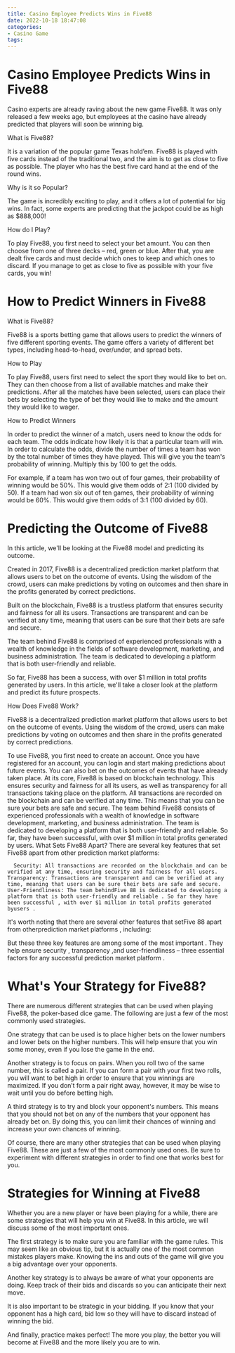 ```yaml
---
title: Casino Employee Predicts Wins in Five88
date: 2022-10-18 18:47:08
categories:
- Casino Game
tags:
---
```



#  Casino Employee Predicts Wins in Five88

Casino experts are already raving about the new game Five88. It was only released a few weeks ago, but employees at the casino have already predicted that players will soon be winning big.

What is Five88?

It is a variation of the popular game Texas hold’em. Five88 is played with five cards instead of the traditional two, and the aim is to get as close to five as possible. The player who has the best five card hand at the end of the round wins.

Why is it so Popular?

The game is incredibly exciting to play, and it offers a lot of potential for big wins. In fact, some experts are predicting that the jackpot could be as high as $888,000!

How do I Play?

To play Five88, you first need to select your bet amount. You can then choose from one of three decks – red, green or blue. After that, you are dealt five cards and must decide which ones to keep and which ones to discard. If you manage to get as close to five as possible with your five cards, you win!

#  How to Predict Winners in Five88

What is Five88?

Five88 is a sports betting game that allows users to predict the winners of five different sporting events. The game offers a variety of different bet types, including head-to-head, over/under, and spread bets.

How to Play

To play Five88, users first need to select the sport they would like to bet on. They can then choose from a list of available matches and make their predictions. After all the matches have been selected, users can place their bets by selecting the type of bet they would like to make and the amount they would like to wager.

How to Predict Winners

In order to predict the winner of a match, users need to know the odds for each team. The odds indicate how likely it is that a particular team will win. In order to calculate the odds, divide the number of times a team has won by the total number of times they have played. This will give you the team's probability of winning. Multiply this by 100 to get the odds.

For example, if a team has won two out of four games, their probability of winning would be 50%. This would give them odds of 2:1 (100 divided by 50). If a team had won six out of ten games, their probability of winning would be 60%. This would give them odds of 3:1 (100 divided by 60).

#  Predicting the Outcome of Five88

In this article, we'll be looking at the Five88 model and predicting its outcome.

Created in 2017, Five88 is a decentralized prediction market platform that allows users to bet on the outcome of events. Using the wisdom of the crowd, users can make predictions by voting on outcomes and then share in the profits generated by correct predictions.

Built on the blockchain, Five88 is a trustless platform that ensures security and fairness for all its users. Transactions are transparent and can be verified at any time, meaning that users can be sure that their bets are safe and secure.

The team behind Five88 is comprised of experienced professionals with a wealth of knowledge in the fields of software development, marketing, and business administration. The team is dedicated to developing a platform that is both user-friendly and reliable.

So far, Five88 has been a success, with over $1 million in total profits generated by users. In this article, we'll take a closer look at the platform and predict its future prospects.

How Does Five88 Work?

Five88 is a decentralized prediction market platform that allows users to bet on the outcome of events. Using the wisdom of the crowd, users can make predictions by voting on outcomes and then share in the profits generated by correct predictions.

To use Five88, you first need to create an account. Once you have registered for an account, you can login and start making predictions about future events. You can also bet on the outcomes of events that have already taken place.
At its core, Five88 is based on blockchain technology. This ensures security and fairness for all its users, as well as transparency for all transactions taking place on the platform. All transactions are recorded on the blockchain and can be verified at any time. This means that you can be sure your bets are safe and secure.
The team behind Five88 consists of experienced professionals with a wealth of knowledge in software development, marketing, and business administration. The team is dedicated to developing a platform that is both user-friendly and reliable. So far, they have been successful, with over $1 million in total profits generated by users.
What Sets Five88 Apart?
There are several key features that set Five88 apart from other prediction market platforms: 

      Security: All transactions are recorded on the blockchain and can be verified at any time, ensuring security and fairness for all users.       Transparency: Transactions are transparent and can be verified at any time, meaning that users can be sure their bets are safe and secure. 	 	 User-Friendliness: The team behindFive 88 is dedicated to developing a platform that is both user-friendly and reliable . So far they have been successful , with over $1 million in total profits generated byusers . 

It's worth noting that there are several other features that setFive 88 apart from otherprediction market platforms , including: 

But these three key features are among some of the most important . They help ensure security , transparency ,and user-friendliness – three essential factors for any successful prediction market platform .

#  What's Your Strategy for Five88?

There are numerous different strategies that can be used when playing Five88, the poker-based dice game. The following are just a few of the most commonly used strategies.

One strategy that can be used is to place higher bets on the lower numbers and lower bets on the higher numbers. This will help ensure that you win some money, even if you lose the game in the end.

Another strategy is to focus on pairs. When you roll two of the same number, this is called a pair. If you can form a pair with your first two rolls, you will want to bet high in order to ensure that you winnings are maximized. If you don’t form a pair right away, however, it may be wise to wait until you do before betting high.

A third strategy is to try and block your opponent's numbers. This means that you should not bet on any of the numbers that your opponent has already bet on. By doing this, you can limit their chances of winning and increase your own chances of winning.

Of course, there are many other strategies that can be used when playing Five88. These are just a few of the most commonly used ones. Be sure to experiment with different strategies in order to find one that works best for you.

#  Strategies for Winning at Five88

Whether you are a new player or have been playing for a while, there are some strategies that will help you win at Five88. In this article, we will discuss some of the most important ones.

The first strategy is to make sure you are familiar with the game rules. This may seem like an obvious tip, but it is actually one of the most common mistakes players make. Knowing the ins and outs of the game will give you a big advantage over your opponents.

Another key strategy is to always be aware of what your opponents are doing. Keep track of their bids and discards so you can anticipate their next move.

It is also important to be strategic in your bidding. If you know that your opponent has a high card, bid low so they will have to discard instead of winning the bid.

And finally, practice makes perfect! The more you play, the better you will become at Five88 and the more likely you are to win.